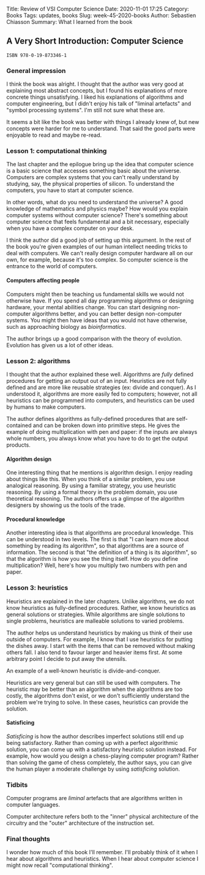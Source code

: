 Title: Review of VSI Computer Science
Date: 2020-11-01 17:25
Category: Books
Tags: updates, books
Slug: week-45-2020-books
Author: Sebastien Chiasson
Summary: What I learned from the book

## A Very Short Introduction: Computer Science

`ISBN 978-0-19-873346-1`

### General impression

I think the book was alright. I thought that the author was very good at explaining most abstract concepts, but I found his explanations of more concrete things unsatisfying. I liked his explanations of algorithms and computer engineering, but I didn't enjoy his talk of "liminal artefacts" and "symbol processing systems". I'm still not sure what these are.

It seems a bit like the book was better with things I already knew of, but new concepts were harder for me to understand. That said the good parts were enjoyable to read and maybe re-read.

### Lesson 1: computational thinking

The last chapter and the epilogue bring up the idea that computer science is a basic science that accesses something basic about the universe. Computers are complex systems that you can't really understand by studying, say, the physical properties of silicon. To understand the computers, you have to start at computer science.

In other words, what do you need to understand the universe? A good knowledge of mathematics and physics maybe? How would you explain computer systems without computer science? There's something about computer science that feels fundamental and a bit necessary, especially when you have a complex computer on your desk.

I think the author did a good job of setting up this argument. In the rest of the book you're given examples of our human intellect needing tricks to deal with computers. We can't really design computer hardware all on our own, for example, because it's too complex. So computer science is the entrance to the world of computers.

#### Computers affecting people

Computers might then be teaching us fundamental skills we would not otherwise have. If you spend all day programming algorithms or designing hardware, your mental abilities change. You can start designing non-computer algorithms better, and you can better design non-computer systems. You might then have ideas that you would not have otherwise, such as approaching biology as *bioinformatics*.

The author brings up a good comparison with the theory of evolution. Evolution has given us a lot of other ideas.

### Lesson 2: algorithms

I thought that the author explained these well. Algorithms are *fully* defined procedures for getting an output out of an input. Heuristics are not fully defined and are more like reusable strategies (ex: divide and conquer). As I understood it, algorithms are more easily fed to computers; however, not all heuristics can be programmed into computers, and heuristics can be used by humans to make computers.

The author defines algorithms as fully-defined procedures that are self-contained and can be broken down into primitive steps. He gives the example of doing multiplication with pen and paper: if the inputs are always whole numbers, you always know what you have to do to get the output products.

#### Algorithm design

One interesting thing that he mentions is algorithm design. I enjoy reading about things like this. When you think of a similar problem, you use analogical reasoning. By using a familiar strategy, you use heuristic reasoning. By using a formal theory in the problem domain, you use theoretical reasoning. The authors offers us a glimpse of the algorithm designers by showing us the tools of the trade.

#### Procedural knowledge

Another interesting idea is that algorithms are procedural knowledge. This can be understood in two levels. The first is that "I can learn more about something by reading its algorithm", so that algorithms are a source of information. The second is that "the definition of a thing is its algorithm", so that the algorithm is how you see the thing itself. How do you define multiplication? Well, here's how you multiply two numbers with pen and paper.

### Lesson 3: heuristics

Heuristics are explained in the later chapters. Unlike algorithms, we do not know heuristics as fully-defined procedures. Rather, we know heuristics as general solutions or strategies. While algorithms are single solutions to single problems, heuristics are malleable solutions to varied problems.

The author helps us understand heuristics by making us think of their use outside of computers. For example, I know that I use heuristics for putting the dishes away. I start with the items that can be removed without making others fall. I also tend to favour larger and heavier items first. At some arbitrary point I decide to put away the utensils.

An example of a well-known heuristic is divide-and-conquer.

Heuristics are very general but can still be used with computers. The heuristic may be better than an algorithm when the algorithms are too costly, the algorithms don't exist, or we don't sufficiently understand the problem we're trying to solve. In these cases, heuristics can provide the solution.

#### Satisficing

*Satisficing* is how the author describes imperfect solutions still end up being satisfactory. Rather than coming up with a perfect algorithmic solution, you can come up with a satisfactory heuristic solution instead. For example, how would you design a chess-playing computer program? Rather than solving the game of chess completely, the author says, you can give the human player a moderate challenge by using *satisficing* solution.

### Tidbits

Computer programs are *liminal* artefacts that are algorithms written in computer languages.

Computer architecture refers both to the "inner" physical architecture of the circuitry and the "outer" architecture of the instruction set.

### Final thoughts

I wonder how much of this book I'll remember. I'll probably think of it when I hear about algorithms and heuristics. When I hear about computer science I might now recall "computational thinking".
